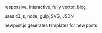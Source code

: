 responsive, interactive, fully vector, blog.

uses d3.js, node, gulp, SVG, JSON

newpost.js generates templates for new posts
